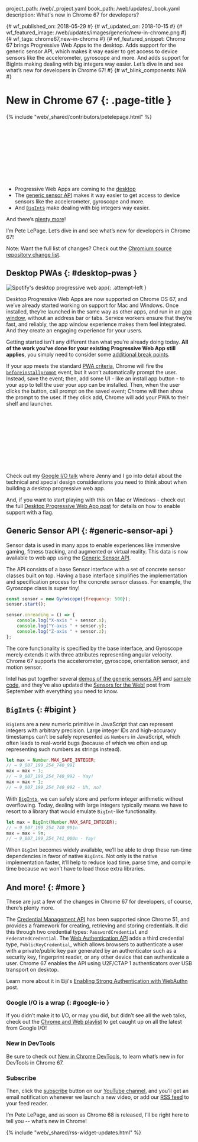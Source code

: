 project_path: /web/_project.yaml
book_path: /web/updates/_book.yaml
description: What's new in Chrome 67 for developers?

{# wf_published_on: 2018-05-29 #}
{# wf_updated_on: 2018-10-15 #}
{# wf_featured_image: /web/updates/images/generic/new-in-chrome.png #}
{# wf_tags: chrome67,new-in-chrome #}
{# wf_featured_snippet: Chrome 67 brings Progressive Web Apps to the desktop. Adds support for the generic sensor API, which makes it way easier to get access to device sensors like the accelerometer, gyroscope and more. And adds support for BigInts making dealing with big integers way easier. Let’s dive in and see what’s new for developers in Chrome 67! #}
{# wf_blink_components: N/A #}

# New in Chrome 67 {: .page-title }

{% include "web/_shared/contributors/petelepage.html" %}

<div class="clearfix"></div>

<div class="video-wrapper">
  <iframe class="devsite-embedded-youtube-video" data-video-id="UyLI3WlWqLM"
          data-autohide="1" data-showinfo="0" frameborder="0" allowfullscreen>
  </iframe>
</div>

* Progressive Web Apps are coming to the [desktop](#desktop-pwas)
* The [generic sensor API](#generic-sensor-api) makes it way easier to get
  access to device sensors like the accelerometer, gyroscope and more.
* And [`BigInt`s](#bigint) make dealing with big integers way easier.

And there’s [plenty more](#more)!

I’m Pete LePage. Let’s dive in and see what’s new for developers in Chrome 67!

<div class="clearfix"></div>

Note: Want the full list of changes? Check out the
[Chromium source repository change list](https://chromium.googlesource.com/chromium/src/+log/66.0.3359.116..67.0.3396.62).


## Desktop PWAs {: #desktop-pwas }

![Spotify's desktop progressive web app](/web/updates/images/2018/05/spotify-screenshot.jpg){: .attempt-left }

Desktop Progressive Web Apps are now supported on Chrome OS 67, and we’ve
already started working on support for Mac and Windows. Once installed,
they’re launched in the same way as other apps, and run in an
[app window](/web/progressive-web-apps/desktop#app-window), without an address
bar or tabs. Service workers ensure that they’re fast, and reliably,
the app window experience makes them feel integrated. And they create an
engaging experience for your users.

Getting started isn't any different than what you're already doing today.
**All of the work you've done for your existing Progressive Web App still
applies**, you simply need to consider some
[additional break points](/web/progressive-web-apps/desktop#responsive-design).

If your app meets the standard
[PWA criteria](/web/fundamentals/app-install-banners/#criteria), Chrome will
fire the [`beforeinstallprompt`](/web/fundamentals/app-install-banners/#trigger)
event, but it won’t automatically prompt the user. Instead, save the event;
then, add some UI - like an install app button - to your app to tell the user
your app can be installed. Then, when the user clicks the button, call prompt
on the saved event; Chrome will then show the prompt to the user. If they
click add, Chrome will add your PWA to their shelf and launcher.

<div class="clearfix"></div>

<div class="video-wrapper">
  <iframe class="devsite-embedded-youtube-video" data-video-id="NITk4kXMQDw?t=1678"
          data-autohide="1" data-showinfo="0" frameborder="0" allowfullscreen>
  </iframe>
</div>

Check out my [Google I/O talk](https://youtu.be/NITk4kXMQDw?t=1678) where
Jenny and I go into detail about the technical and special design
considerations you need to think about when building a desktop progressive
web app.

And, if you want to start playing with this on Mac or Windows - check out
the full [Desktop Progressive Web App post](/web/progressive-web-apps/desktop) for
details on how to enable support with a flag.


<div class="clearfix"></div>

## Generic Sensor API {: #generic-sensor-api }


Sensor data is used in many apps to enable experiences like immersive gaming,
fitness tracking, and augmented or virtual reality. This data is now
available to web app using the
[Generic Sensor API](https://www.w3.org/TR/generic-sensor/).

The API consists of a base Sensor interface with a set of concrete sensor
classes built on top. Having a base interface simplifies the implementation
and specification process for the concrete sensor classes. For example,
the Gyroscope class is super tiny!

```javascript
const sensor = new Gyroscope({frequency: 500});
sensor.start();

sensor.onreading = () => {
    console.log("X-axis " + sensor.x);
    console.log("Y-axis " + sensor.y);
    console.log("Z-axis " + sensor.z);
};
```

The core functionality is specified by the base interface, and Gyroscope
merely extends it with three attributes representing angular velocity. Chrome
67 supports the accelerometer, gyroscope, orientation sensor, and motion
sensor.

Intel has put together several
[demos of the generic sensors API](https://intel.github.io/generic-sensor-demos/)
and [sample code](https://github.com/intel/generic-sensor-demos), and they’ve
also updated the [Sensors for the Web!](/web/updates/2017/09/sensors-for-the-web)
post from September with everything you need to know.



##  `BigInt`s {: #bigint }


`BigInt`s are a new numeric primitive in JavaScript that can represent integers
with arbitrary precision. Large integer IDs and high-accuracy timestamps
can’t be safely represented as `Numbers` in JavaScript, which often leads
to real-world bugs (because of which we often end up representing such
numbers as strings instead).

```javascript
let max = Number.MAX_SAFE_INTEGER;
// → 9_007_199_254_740_991
max = max + 1;
// → 9_007_199_254_740_992 - Yay!
max = max + 1;
// → 9_007_199_254_740_992 - Uh, no?
```

With [`BigInt`s](/web/updates/2018/05/bigint), we can safely store and
perform integer arithmetic without overflowing. Today, dealing with large
integers typically means we have to resort to a library that would emulate
`BigInt`-like functionality.

```javascript
let max = BigInt(Number.MAX_SAFE_INTEGER);
// → 9_007_199_254_740_991n
max = max + 9n;
// → 9_007_199_254_741_000n - Yay!
```

When `BigInt` becomes widely available, we’ll be able to drop these run-time
dependencies in favor of native `BigInts`. Not only is the native implementation
faster, it’ll help to reduce load time, parse time, and compile time because
we won’t have to load those extra libraries.


## And more! {: #more }

These are just a few of the changes in Chrome 67 for developers, of course,
there’s plenty more.

The
[Credential Management API](https://developer.mozilla.org/en-US/docs/Web/API/Credential_Management_API)
has been supported since Chrome 51, and provides a framework for creating,
retrieving and storing credentials. It did this through two credential
types: `PasswordCredential` and `FederatedCredential`. The
[Web Authentication API](https://w3c.github.io/webauthn/) adds a third
credential type, `PublicKeyCredential`, which allows browsers to authenticate
a user with a private/public key pair generated by an authenticator such as
a security key, fingerprint reader, or any other device that can authenticate
a user. Chrome 67 enables the API using U2F/CTAP 1 authenticators over USB
transport on desktop.

Learn more about it in Eiji's
[Enabling Strong Authentication with WebAuthn](/web/updates/2018/05/webauthn)
post.


### Google I/O is a wrap {: #google-io }

If you didn’t make it to I/O, or may you did, but didn’t see all the web
talks, check out the
[Chrome and Web playlist](https://www.youtube.com/playlist?list=PLNYkxOF6rcIC4NQeXpdAy0RbOACI66Hvf)
to get caught up on all the latest from Google I/O!

### New in DevTools

Be sure to check out [New in Chrome DevTools](/web/updates/2018/04/devtools), to
learn what’s new in for DevTools in Chrome 67.

### Subscribe

Then, click the [subscribe](https://goo.gl/6FP1a5) button on our
[YouTube channel](https://www.youtube.com/user/ChromeDevelopers/), and
you’ll get an email notification whenever we launch a new video, or add our
[RSS feed](/web/shows/rss.xml) to your feed reader.


I’m Pete LePage, and as soon as Chrome 68 is released, I’ll be right
here to tell you -- what’s new in Chrome!

{% include "web/_shared/rss-widget-updates.html" %}

